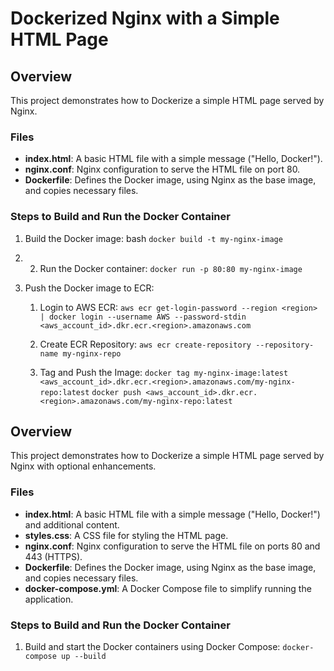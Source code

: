 # Dockerized Nginx with a Simple HTML Page

## Overview

This project demonstrates how to Dockerize a simple HTML page served by Nginx.

### Files

- **index.html**: A basic HTML file with a simple message ("Hello, Docker!").
- **nginx.conf**: Nginx configuration to serve the HTML file on port 80.
- **Dockerfile**: Defines the Docker image, using Nginx as the base image, and copies necessary files.

### Steps to Build and Run the Docker Container

1. Build the Docker image:
   bash
   `docker build -t my-nginx-image`

2. 	2.	Run the Docker container:
    `docker run -p 80:80 my-nginx-image`

3.	Push the Docker image to ECR:
    1.	Login to AWS ECR:
        `aws ecr get-login-password --region <region> | docker login --username AWS --password-stdin <aws_account_id>.dkr.ecr.<region>.amazonaws.com`

	  2.	Create ECR Repository:
        `aws ecr create-repository --repository-name my-nginx-repo`

	  3.	Tag and Push the Image:
        `docker tag my-nginx-image:latest <aws_account_id>.dkr.ecr.<region>.amazonaws.com/my-nginx-repo:latest`
        `docker push <aws_account_id>.dkr.ecr.<region>.amazonaws.com/my-nginx-repo:latest`


## Overview

This project demonstrates how to Dockerize a simple HTML page served by Nginx with optional enhancements.

### Files

- **index.html**: A basic HTML file with a simple message ("Hello, Docker!") and additional content.
- **styles.css**: A CSS file for styling the HTML page.
- **nginx.conf**: Nginx configuration to serve the HTML file on ports 80 and 443 (HTTPS).
- **Dockerfile**: Defines the Docker image, using Nginx as the base image, and copies necessary files.
- **docker-compose.yml**: A Docker Compose file to simplify running the application.

### Steps to Build and Run the Docker Container

1. Build and start the Docker containers using Docker Compose:
   `docker-compose up --build`

